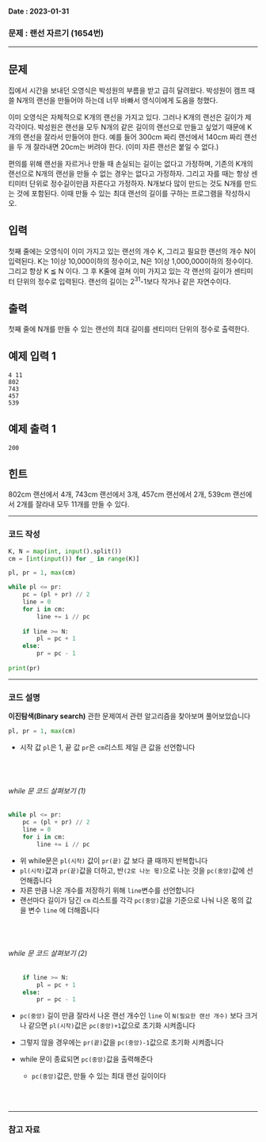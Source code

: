 #### Date : 2023-01-31

### 문제 : 랜선 자르기 (1654번)
---
## 문제

집에서 시간을 보내던 오영식은 박성원의 부름을 받고 급히 달려왔다. 박성원이 캠프 때 쓸 N개의 랜선을 만들어야 하는데 너무 바빠서 영식이에게 도움을 청했다.

이미 오영식은 자체적으로 K개의 랜선을 가지고 있다. 그러나 K개의 랜선은 길이가 제각각이다. 박성원은 랜선을 모두 N개의 같은 길이의 랜선으로 만들고 싶었기 때문에 K개의 랜선을 잘라서 만들어야 한다. 예를 들어 300cm 짜리 랜선에서 140cm 짜리 랜선을 두 개 잘라내면 20cm는 버려야 한다. (이미 자른 랜선은 붙일 수 없다.)

편의를 위해 랜선을 자르거나 만들 때 손실되는 길이는 없다고 가정하며, 기존의 K개의 랜선으로 N개의 랜선을 만들 수 없는 경우는 없다고 가정하자. 그리고 자를 때는 항상 센티미터 단위로 정수길이만큼 자른다고 가정하자. N개보다 많이 만드는 것도 N개를 만드는 것에 포함된다. 이때 만들 수 있는 최대 랜선의 길이를 구하는 프로그램을 작성하시오.

## 입력

첫째 줄에는 오영식이 이미 가지고 있는 랜선의 개수 K, 그리고 필요한 랜선의 개수 N이 입력된다. K는 1이상 10,000이하의 정수이고, N은 1이상 1,000,000이하의 정수이다. 그리고 항상 K ≦ N 이다. 그 후 K줄에 걸쳐 이미 가지고 있는 각 랜선의 길이가 센티미터 단위의 정수로 입력된다. 랜선의 길이는 2<sup>31</sup>\-1보다 작거나 같은 자연수이다.

## 출력

첫째 줄에 N개를 만들 수 있는 랜선의 최대 길이를 센티미터 단위의 정수로 출력한다.

## 예제 입력 1
```
4 11
802
743
457
539
```

## 예제 출력 1
```
200
```

## 힌트

802cm 랜선에서 4개, 743cm 랜선에서 3개, 457cm 랜선에서 2개, 539cm 랜선에서 2개를 잘라내 모두 11개를 만들 수 있다.

---
### 코드 작성
```python
K, N = map(int, input().split())
cm = [int(input()) for _ in range(K)]

pl, pr = 1, max(cm)

while pl <= pr:
    pc = (pl + pr) // 2
    line = 0
    for i in cm:
        line += i // pc
    
    if line >= N:
        pl = pc + 1
    else:
        pr = pc - 1
        
print(pr)
```
---
### 코드 설명

**이진탐색(Binary search)** 관한 문제여서 관련 알고리즘을 찾아보며 풀어보았습니다
<br/>

```python
pl, pr = 1, max(cm)
```
- 시작 값 `pl`은 1, 끝 값 `pr`은 `cm`리스트 제일 큰 값을 선언합니다

<br/>
<br/>

###### while 문 코드 살펴보기 (1)
```python
while pl <= pr:
    pc = (pl + pr) // 2
    line = 0
    for i in cm:
        line += i // pc
```
- 위 while문은 `pl(시작)` 값이 `pr(끝)` 값 보다 클 때까지 반복합니다
- `pl(시작)`값과  `pr(끝)`값을 더하고, 반`(2로 나눈 몫)`으로 나눈 것을  `pc(중앙)`값에 선언해줍니다 
- 자른 만큼 나온 개수를 저장하기 위해 `line`변수를 선언합니다
- 랜선마다 길이가 담긴 `cm` 리스트를 각각 `pc(중앙)`값을 기준으로 나눠 나온 몫의 값을 변수 `line` 에 더해줍니다

<br/>
<br/>

###### while 문 코드 살펴보기 (2)
```python    
    if line >= N:
        pl = pc + 1
    else:
        pr = pc - 1
```
-  `pc(중앙)` 길이 만큼 잘라서 나온 랜선 개수인 `line` 이 `N(필요한 랜선 개수)` 보다 크거나 같으면 `pl(시작)`값은 `pc(중앙)+1`값으로 초기화 시켜줍니다
- 그렇지 않을 경우에는 `pr(끝)`값을 `pc(중앙)-1`값으로 초기화 시켜줍니다

- while 문이 종료되면 `pc(중앙)`값을  출력해준다
    - `pc(중앙)`값은, 만들 수 있는 최대 랜선 길이이다

<br/>
<br/>

---
### 참고 자료
